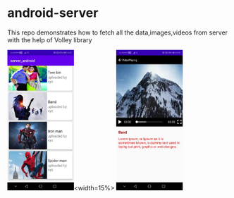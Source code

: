 # android-server
This repo demonstrates how to fetch all the data,images,videos from server with the help of Volley library

<img src ="serverImg1.jpeg" width = 30%  style ="float:left"> <width=15%>   <img src ="serverImg2.jpeg" width = 30% >
